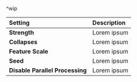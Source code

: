 ^wip

| Setting | Description |
| :--- | :--- |
| **Strength** | Lorem ipsum |
| **Collapses** | Lorem ipsum |
| **Feature Scale** | Lorem ipsum |
| **Seed** | Lorem ipsum |
| **Disable Parallel Processing** | Lorem ipsum |
